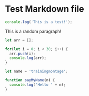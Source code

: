 # Test Markdown file

```js index.js
console.log('This is a test!');
```

This is a random paragraph!

```js secondFile.js
let arr = [];

for(let i = 0; i < 30; i++) {
  arr.push(i);
  console.log(arr);
}
```

```js What happens when we add a long, crazy line of text here?
let name = 'trainingmontage';

function sayMyName(n) {
  console.log('Hello ' + n);
}
```